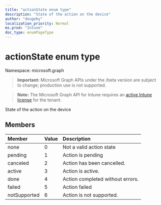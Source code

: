 ```yaml
---
title: "actionState enum type"
description: "State of the action on the device"
author: "dougeby"
localization_priority: Normal
ms.prod: "Intune"
doc_type: enumPageType
---
```


# actionState enum type

Namespace: microsoft.graph

> **Important:** Microsoft Graph APIs under the /beta version are subject to change; production use is not supported.

> **Note:** The Microsoft Graph API for Intune requires an [active Intune license](https://go.microsoft.com/fwlink/?linkid=839381) for the tenant.

State of the action on the device

## Members
|Member|Value|Description|
|:---|:---|:---|
|none|0|Not a valid action state|
|pending|1|Action is pending|
|canceled|2|Action has been cancelled.|
|active|3|Action is active.|
|done|4|Action completed without errors.|
|failed|5|Action failed|
|notSupported|6|Action is not supported.|



